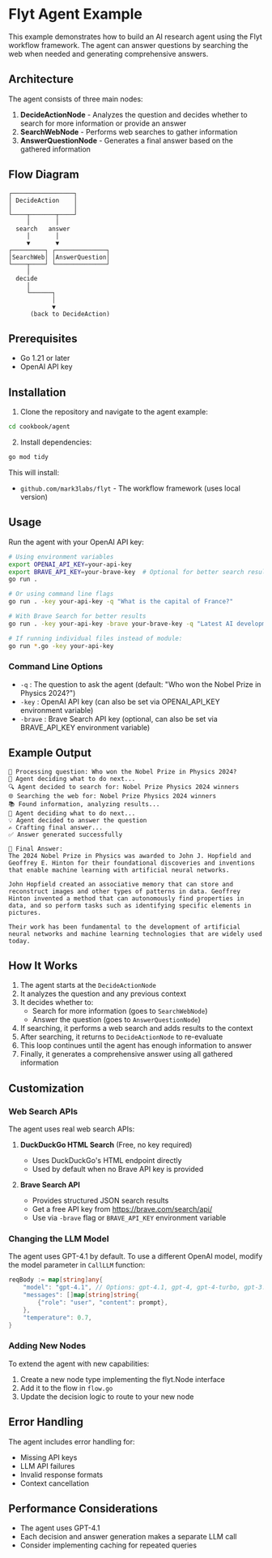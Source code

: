 # Flyt Agent Example

This example demonstrates how to build an AI research agent using the Flyt workflow framework. The agent can answer questions by searching the web when needed and generating comprehensive answers.

## Architecture

The agent consists of three main nodes:

1. **DecideActionNode** - Analyzes the question and decides whether to search for more information or provide an answer
2. **SearchWebNode** - Performs web searches to gather information
3. **AnswerQuestionNode** - Generates a final answer based on the gathered information

## Flow Diagram

```
┌─────────────────┐
│ DecideAction    │
│                 │
└────┬───────┬────┘
     │       │
  search   answer
     │       │
     ▼       ▼
┌─────────┐ ┌──────────────┐
│SearchWeb│ │AnswerQuestion│
└────┬────┘ └──────────────┘
     │
  decide
     │
     └──────┐
            │
            ▼
      (back to DecideAction)
```

## Prerequisites

- Go 1.21 or later
- OpenAI API key

## Installation

1. Clone the repository and navigate to the agent example:
```bash
cd cookbook/agent
```

2. Install dependencies:
```bash
go mod tidy
```

This will install:
- `github.com/mark3labs/flyt` - The workflow framework (uses local version)

## Usage

Run the agent with your OpenAI API key:

```bash
# Using environment variables
export OPENAI_API_KEY=your-api-key
export BRAVE_API_KEY=your-brave-key  # Optional for better search results
go run .

# Or using command line flags
go run . -key your-api-key -q "What is the capital of France?"

# With Brave Search for better results
go run . -key your-api-key -brave your-brave-key -q "Latest AI developments"

# If running individual files instead of module:
go run *.go -key your-api-key
```

### Command Line Options

- `-q` : The question to ask the agent (default: "Who won the Nobel Prize in Physics 2024?")
- `-key` : OpenAI API key (can also be set via OPENAI_API_KEY environment variable)
- `-brave` : Brave Search API key (optional, can also be set via BRAVE_API_KEY environment variable)

## Example Output

```
🤔 Processing question: Who won the Nobel Prize in Physics 2024?
🤔 Agent deciding what to do next...
🔍 Agent decided to search for: Nobel Prize Physics 2024 winners
🌐 Searching the web for: Nobel Prize Physics 2024 winners
📚 Found information, analyzing results...
🤔 Agent deciding what to do next...
💡 Agent decided to answer the question
✍️ Crafting final answer...
✅ Answer generated successfully

🎯 Final Answer:
The 2024 Nobel Prize in Physics was awarded to John J. Hopfield and Geoffrey E. Hinton for their foundational discoveries and inventions that enable machine learning with artificial neural networks.

John Hopfield created an associative memory that can store and reconstruct images and other types of patterns in data. Geoffrey Hinton invented a method that can autonomously find properties in data, and so perform tasks such as identifying specific elements in pictures.

Their work has been fundamental to the development of artificial neural networks and machine learning technologies that are widely used today.
```

## How It Works

1. The agent starts at the `DecideActionNode`
2. It analyzes the question and any previous context
3. It decides whether to:
   - Search for more information (goes to `SearchWebNode`)
   - Answer the question (goes to `AnswerQuestionNode`)
4. If searching, it performs a web search and adds results to the context
5. After searching, it returns to `DecideActionNode` to re-evaluate
6. This loop continues until the agent has enough information to answer
7. Finally, it generates a comprehensive answer using all gathered information

## Customization

### Web Search APIs

The agent uses real web search APIs:

1. **DuckDuckGo HTML Search** (Free, no key required)
   - Uses DuckDuckGo's HTML endpoint directly
   - Used by default when no Brave API key is provided

2. **Brave Search API** 
   - Provides structured JSON search results
   - Get a free API key from https://brave.com/search/api/
   - Use via `-brave` flag or `BRAVE_API_KEY` environment variable

### Changing the LLM Model

The agent uses GPT-4.1 by default. To use a different OpenAI model, modify the model parameter in `CallLLM` function:

```go
reqBody := map[string]any{
    "model": "gpt-4.1", // Options: gpt-4.1, gpt-4, gpt-4-turbo, gpt-3.5-turbo
    "messages": []map[string]string{
        {"role": "user", "content": prompt},
    },
    "temperature": 0.7,
}
```

### Adding New Nodes

To extend the agent with new capabilities:

1. Create a new node type implementing the flyt.Node interface
2. Add it to the flow in `flow.go`
3. Update the decision logic to route to your new node

## Error Handling

The agent includes error handling for:
- Missing API keys
- LLM API failures
- Invalid response formats
- Context cancellation

## Performance Considerations

- The agent uses GPT-4.1
- Each decision and answer generation makes a separate LLM call
- Consider implementing caching for repeated queries